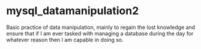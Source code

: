 # mysql_datamanipulation2
Basic practice of data manipulation, mainly to regain the lost knowledge and ensure that if I am ever tasked with managing a database during the day for whatever reason then I am capable in doing so.
